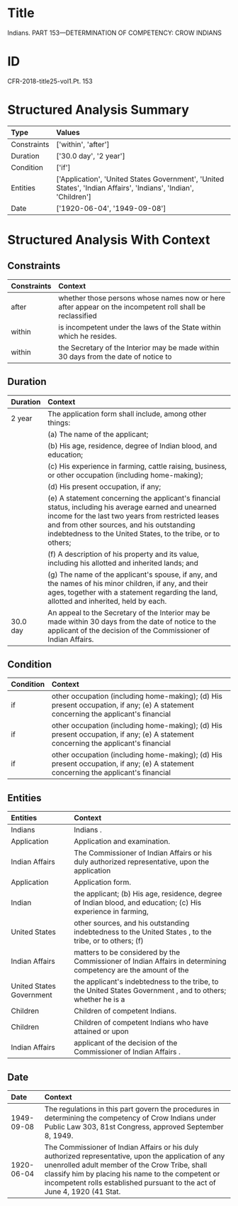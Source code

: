 # Title

 Indians. PART 153—DETERMINATION OF COMPETENCY: CROW INDIANS


# ID

 CFR-2018-title25-vol1.Pt. 153


# Structured Analysis Summary

| Type        | Values                                                                                                          |
|:------------|:----------------------------------------------------------------------------------------------------------------|
| Constraints | ['within', 'after']                                                                                             |
| Duration    | ['30.0 day', '2 year']                                                                                          |
| Condition   | ['if']                                                                                                          |
| Entities    | ['Application', 'United States Government', 'United States', 'Indian Affairs', 'Indians', 'Indian', 'Children'] |
| Date        | ['1920-06-04', '1949-09-08']                                                                                    |


# Structured Analysis With Context

 


## Constraints

| Constraints   | Context                                                                                                  |
|:--------------|:---------------------------------------------------------------------------------------------------------|
| after         | whether those persons whose names now or here after appear on the incompetent roll shall be reclassified |
| within        | is incompetent under the laws of the State within  which he resides.                                     |
| within        | the Secretary of the Interior may be made within 30 days from the date of notice to                      |


## Duration

| Duration   | Context                                                                                                                                                                                                                                                                            |
|:-----------|:-----------------------------------------------------------------------------------------------------------------------------------------------------------------------------------------------------------------------------------------------------------------------------------|
| 2 year     | The application form shall include, among other things:                                                                                                                                                                                                                            |
|            |             (a) The name of the applicant;                                                                                                                                                                                                                                         |
|            |             (b) His age, residence, degree of Indian blood, and education;                                                                                                                                                                                                         |
|            |             (c) His experience in farming, cattle raising, business, or other occupation (including home-making);                                                                                                                                                                  |
|            |             (d) His present occupation, if any;                                                                                                                                                                                                                                    |
|            |             (e) A statement concerning the applicant's financial status, including his average earned and unearned income for the last two years from restricted leases and from other sources, and his outstanding indebtedness to the United States, to the tribe, or to others; |
|            |             (f) A description of his property and its value, including his allotted and inherited lands; and                                                                                                                                                                       |
|            |             (g) The name of the applicant's spouse, if any, and the names of his minor children, if any, and their ages, together with a statement regarding the land, allotted and inherited, held by each.                                                                       |
| 30.0 day   | An appeal to the Secretary of the Interior may be made within 30 days from the date of notice to the applicant of the decision of the Commissioner of Indian Affairs.                                                                                                              |


## Condition

| Condition   | Context                                                                                                                            |
|:------------|:-----------------------------------------------------------------------------------------------------------------------------------|
| if          | other occupation (including home-making); (d) His present occupation, if any; (e) A statement concerning the applicant's financial |
| if          | other occupation (including home-making); (d) His present occupation, if any; (e) A statement concerning the applicant's financial |
| if          | other occupation (including home-making); (d) His present occupation, if any; (e) A statement concerning the applicant's financial |


## Entities

| Entities                 | Context                                                                                                        |
|:-------------------------|:---------------------------------------------------------------------------------------------------------------|
| Indians                  | Indians .                                                                                                      |
| Application              | Application  and examination.                                                                                  |
| Indian Affairs           | The Commissioner of  Indian Affairs or his duly authorized representative, upon the application                |
| Application              | Application  form.                                                                                             |
| Indian                   | the applicant; (b) His age, residence, degree of Indian blood, and education; (c) His experience in farming,   |
| United States            | other sources, and his outstanding indebtedness to the United States , to the tribe, or to others; (f)         |
| Indian Affairs           | matters to be considered by the Commissioner of Indian Affairs in determining competency are the amount of the |
| United States Government | the applicant's indebtedness to the tribe, to the United States Government , and to others; whether he is a    |
| Children                 | Children  of competent Indians.                                                                                |
| Children                 | Children of competent Indians who have attained or upon                                                        |
| Indian Affairs           | applicant of the decision of the Commissioner of Indian Affairs .                                              |


## Date

| Date       | Context                                                                                                                                                                                                                                                                                 |
|:-----------|:----------------------------------------------------------------------------------------------------------------------------------------------------------------------------------------------------------------------------------------------------------------------------------------|
| 1949-09-08 | The regulations in this part govern the procedures in determining the competency of Crow Indians under Public Law 303, 81st Congress, approved September 8, 1949.                                                                                                                       |
| 1920-06-04 | The Commissioner of Indian Affairs or his duly authorized representative, upon the application of any unenrolled adult member of the Crow Tribe, shall classify him by placing his name to the competent or incompetent rolls established pursuant to the act of June 4, 1920 (41 Stat. |


